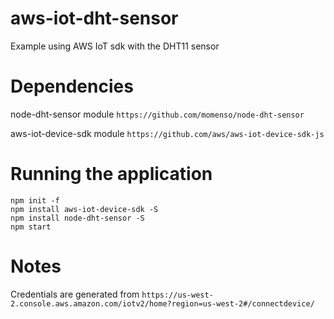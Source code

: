 # aws-iot-dht-sensor
Example using AWS IoT sdk with the DHT11 sensor

# Dependencies
node-dht-sensor module
`https://github.com/momenso/node-dht-sensor`

aws-iot-device-sdk module
`https://github.com/aws/aws-iot-device-sdk-js`

# Running the application

```
npm init -f
npm install aws-iot-device-sdk -S
npm install node-dht-sensor -S
npm start
```

# Notes
Credentials are generated from `https://us-west-2.console.aws.amazon.com/iotv2/home?region=us-west-2#/connectdevice/`